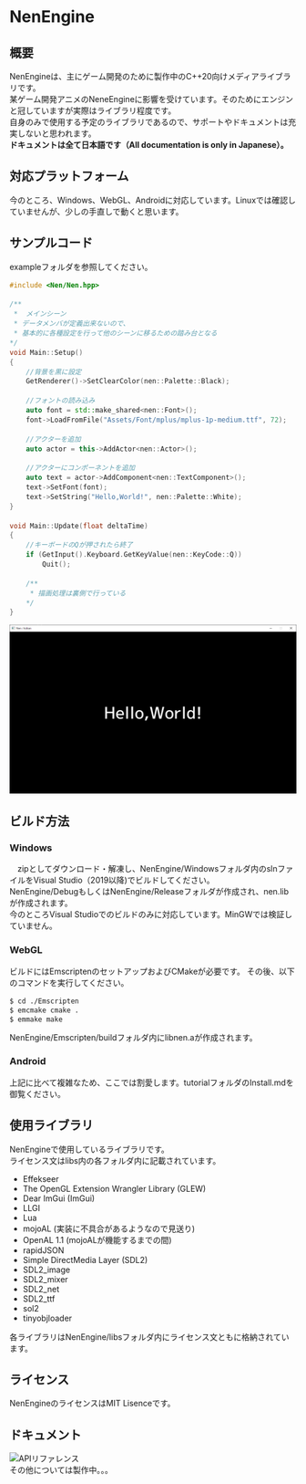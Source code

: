 # NenEngine
## 概要
 NenEngineは、主にゲーム開発のために製作中のC++20向けメディアライブラリです。  
 某ゲーム開発アニメのNeneEngineに影響を受けています。そのためにエンジンと冠していますが実際はライブラリ程度です。  
 自身のみで使用する予定のライブラリであるので、サポートやドキュメントは充実しないと思われます。  
 **ドキュメントは全て日本語です（All documentation is only in Japanese）。**

## 対応プラットフォーム
 今のところ、Windows、WebGL、Androidに対応しています。Linuxでは確認していませんが、少しの手直しで動くと思います。  

## サンプルコード
 exampleフォルダを参照してください。
``` c++
#include <Nen/Nen.hpp>

/**
 *  メインシーン
 * データメンバが定義出来ないので、
 * 基本的に各種設定を行って他のシーンに移るための踏み台となる
*/
void Main::Setup()
{
    //背景を黒に設定
    GetRenderer()->SetClearColor(nen::Palette::Black);

    //フォントの読み込み
    auto font = std::make_shared<nen::Font>();
    font->LoadFromFile("Assets/Font/mplus/mplus-1p-medium.ttf", 72);

    //アクターを追加
    auto actor = this->AddActor<nen::Actor>();

    //アクターにコンポーネントを追加
    auto text = actor->AddComponent<nen::TextComponent>();
    text->SetFont(font);
    text->SetString("Hello,World!", nen::Palette::White);
}

void Main::Update(float deltaTime)
{
    //キーボードのQが押されたら終了
    if (GetInput().Keyboard.GetKeyValue(nen::KeyCode::Q))
        Quit();

    /**
     * 描画処理は裏側で行っている
    */
}
```
![結果](https://github.com/Astomih/NenEngine/blob/main/example/result.bmp "result")

## ビルド方法
### Windows
　zipとしてダウンロード・解凍し、NenEngine/Windowsフォルダ内のslnファイルをVisual Studio（2019以降)でビルドしてください。  
 NenEngine/DebugもしくはNenEngine/Releaseフォルダが作成され、nen.libが作成されます。  
 今のところVisual Studioでのビルドのみに対応しています。MinGWでは検証していません。  
### WebGL
 ビルドにはEmscriptenのセットアップおよびCMakeが必要です。
 その後、以下のコマンドを実行してください。
 ```
 $ cd ./Emscripten  
 $ emcmake cmake .
 $ emmake make
 ```
 NenEngine/Emscripten/buildフォルダ内にlibnen.aが作成されます。
 ### Android
  上記に比べて複雑なため、ここでは割愛します。tutorialフォルダのInstall.mdを御覧ください。

## 使用ライブラリ
NenEngineで使用しているライブラリです。  
ライセンス文はlibs内の各フォルダ内に記載されています。
- Effekseer
- The OpenGL Extension Wrangler Library (GLEW)
- Dear ImGui (ImGui)
- LLGI
- Lua
- mojoAL  (実装に不具合があるようなので見送り)
- OpenAL 1.1  (mojoALが機能するまでの間)
- rapidJSON
- Simple DirectMedia Layer (SDL2)
- SDL2_image
- SDL2_mixer
- SDL2_net
- SDL2_ttf
- sol2
- tinyobjloader
  
各ライブラリはNenEngine/libsフォルダ内にライセンス文ともに格納されています。

## ライセンス
 NenEngineのライセンスはMIT Lisenceです。

## ドキュメント
![APIリファレンス](https://astomih.github.io/NenEngine)  
その他については製作中。。。